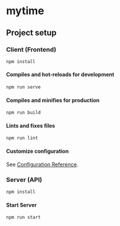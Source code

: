 # mytime

## Project setup

### Client (Frontend)
```
npm install
```

#### Compiles and hot-reloads for development
```
npm run serve
```

#### Compiles and minifies for production
```
npm run build
```

#### Lints and fixes files
```
npm run lint
```

#### Customize configuration
See [Configuration Reference](https://cli.vuejs.org/config/).


### Server (API)
```
npm install
```

#### Start Server
```
npm run start
```